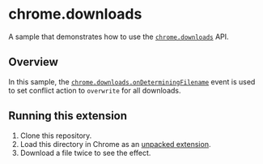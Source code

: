 # chrome.downloads

A sample that demonstrates how to use the [`chrome.downloads`](https://developer.chrome.com/docs/extensions/reference/downloads/) API.

## Overview

In this sample, the [`chrome.downloads.onDeterminingFilename`](https://developer.chrome.com/docs/extensions/reference/downloads/#event-onDeterminingFilename) event is used to set conflict action to `overwrite` for all downloads.

## Running this extension

1. Clone this repository.
2. Load this directory in Chrome as an [unpacked extension](https://developer.chrome.com/docs/extensions/mv3/getstarted/development-basics/#load-unpacked).
3. Download a file twice to see the effect.
